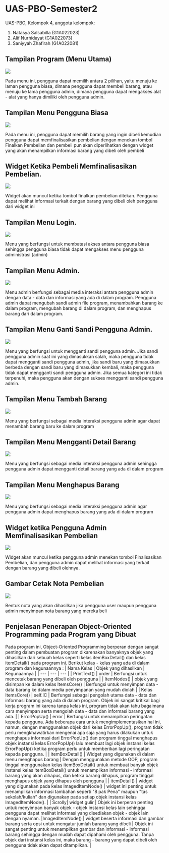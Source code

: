 # UAS-PBO-Semester2
UAS-PBO, Kelompok 4, anggota kelompok:
1. Natasya Salsabilla   (G1A022023)
2. Alif Nurhidayat      (G1A022073)
3. Saniyyah Zhafirah    (G1A022081)

## Tampilan Program (Menu Utama)
![](https://github.com/KillerKing93/UAS-PBO-Semester2/blob/main/Gambar%20Program/Menu%20Utama.png)

Pada menu ini, pengguna dapat memilih antara 2 pilihan, yaitu menuju ke laman pengguna biasa, dimana pengguna dapat membeli barang, atau menuju ke lama pengguna admin, dimana pengguna dapat mengakses alat - alat yang hanya dimiliki oleh pengguna admin.
## Tampilan Menu Pengguna Biasa
![](https://github.com/KillerKing93/UAS-PBO-Semester2/blob/main/Gambar%20Program/Menu%20Pengguna%20Biasa.png)

Pada menu ini, pengguna dapat memilih barang yang ingin dibeli kemudian pengguna dapat memfinalisasikan pembelian dengan menekan tombol Finalkan Pembelian dan pembeli pun akan diperlihatkan dengan widget yang akan menampilkan informasi barang yang dibeli oleh pembeli
## Widget Ketika Pembeli Memfinalisasikan Pembelian.
![](https://github.com/KillerKing93/UAS-PBO-Semester2/blob/main/Gambar%20Program/Menu%20Beli%20Pengguna%20Biasa.png)

Widget akan muncul ketika tombol finalkan pembelian ditekan. Pengguna dapat melihat informasi terkait dengan barang yang dibeli oleh pengguna dari widget ini
## Tampilan Menu Login.
![](https://github.com/KillerKing93/UAS-PBO-Semester2/blob/main/Gambar%20Program/Menu%20Login.png)

Menu yang berfungsi untuk membatasi akses antara pengguna biasa sehingga pengguna biasa tidak dapat mengakses menu pengguna administrasi (admin)
## Tampilan Menu Admin.
![](https://github.com/KillerKing93/UAS-PBO-Semester2/blob/main/Gambar%20Program/Menu%20Admin.png)

Menu admin berfungsi sebagai media interaksi antara pengguna admin dengan data - data dan informasi yang ada di dalam program. Pengguna admin dapat mengubah sandi admin file program, menambahkan barang ke dalam program, mengubah barang di dalam program, dan menghapus barang dari dalam program.
## Tampilan Menu Ganti Sandi Pengguna Admin.
![](https://github.com/KillerKing93/UAS-PBO-Semester2/blob/main/Gambar%20Program/Menu%20Ganti%20Kata%20Sandi%20Pengguna%20Admin.png)

Menu yang berfungsi untuk mengganti sandi pengguna admin. Jika sandi pengguna admin saat ini yang dimasukkan salah, maka pengguna tidak dapat mengganti sandi pengguna admin, jika sandi baru yang dimasukkan berbeda dengan sandi baru yang dimasukkan kembali, maka pengguna tidak dapat mengganti sandi pengguna admin. Jika semua kategori ini tidak terpenuhi, maka pengguna akan dengan sukses mengganti sandi pengguna admin.
## Tampilan Menu Tambah Barang
![](https://github.com/KillerKing93/UAS-PBO-Semester2/blob/main/Gambar%20Program/Menu%20Menambah%20Barang.png)

Menu yang berfungsi sebagai media interaksi pengguna admin agar dapat menambah barang baru ke dalam program
## Tampilan Menu Mengganti Detail Barang
![](https://github.com/KillerKing93/UAS-PBO-Semester2/blob/main/Gambar%20Program/Menu%20Mengganti%20Detail%20Barang.png)

Menu yang berfungsi sebagai media interaksi pengguna admin sehingga pengguna admin dapat mengganti detail barang yang ada di dalam program
## Tampilan Menu Menghapus Barang
![](https://github.com/KillerKing93/UAS-PBO-Semester2/blob/main/Gambar%20Program/Menu%20Untuk%20Menghapus%20Barang.png)

Menu yang berfungsi sebagai media interaksi pengguna admin agar pengguna admin dapat menghapus barang yang ada di dalam program
## Widget ketika Pengguna Admin Memfinalisasikan Pembelian
![](https://github.com/KillerKing93/UAS-PBO-Semester2/blob/main/Gambar%20Program/Menu%20Beli%20Pengguna%20Admin.png)

Widget akan muncul ketika pengguna admin menekan tombol Finalisasikan Pembelian, dan pengguna admin dapat melihat informasi yang terkait dengan barang yang dibeli olehnya.
## Gambar Cetak Nota Pembelian
![](https://github.com/KillerKing93/UAS-PBO-Semester2/blob/main/Gambar%20Program/Nota%20Pembelian.png)

Bentuk nota yang akan dihasilkan jika pengguna user maupun pengguna admin menyimpan nota barang yang mereka beli

## Penjelasan Penerapan Object-Oriented Programming pada Program yang Dibuat
Pada program ini, Object-Oriented Programming berperan dengan sangat penting dalam pembuatan program dikarenakan banyaknya objek yang dihasilkan dari sebuah kelas seperti kelas itemBoxDetail() dan kelas itemDetail() pada program ini. Berikut kelas - kelas yang ada di dalam program dan kegunaannya : 
| Nama Kelas | Objek yang dihasilkan | Kegunaannya |
| --- | --- | --- |
| PrintText() | order | Berfungsi untuk mencetak barang yang dibeli oleh pengguna |
| ItemNodes() | objek yang disimpan ke dalam kelas ItemsCore() | Berfungsi untuk menyimpan data - data barang ke dalam media penyimpanan yang mudah diolah |
| Kelas ItemsCore() | self.IC | Berfungsi sebagai pengolah utama data - data dan informasi barang yang ada di dalam program. Objek ini sangat kritikal bagi kerja program ini karena tanpa kelas ini, program tidak akan tahu bagaimana cara menyimpan serta mengolah data - data dan informasi barang yang ada. |
| ErrorPopUp() | error | Berfungsi untuk menampilkan peringatan kepada pengguna. Ada beberapa cara untuk mengimplementasikan hal ini, namun, dengan menggunakan objek dari kelas ErrorPopUp(), program tidak perlu mengkhawatirkan mengenai apa saja yang harus dilakukan untuk menghapus informasi dari ErrorPopUp() dan program tinggal menghapus objek instansi kelas ErrorPopUp() lalu membuat lagi objek instansi kelas ErrorPopUp() ketika program perlu untuk memberikan lagi peringatan kepada pengguna. |
| itemBoxDetail() | Widget yang digunakan di dalam menu menghapus barang | Dengan menggunakan metode OOP, program tinggal menggunakan kelas itemBoxDetail() untuk membuat banyak objek instansi kelas itemBoxDetail() untuk menampilkan informasi - informasi barang yang akan dihapus, dan ketika barang dihapus, program tinggal menghapus objek yang dihapus oleh pengguna |
| itemDetail() | widget yang digunakan pada kelas ImagedItemNode() | widget ini penting untuk menampilkan informasi tambahan seperti "8 pak Pena" maupun "tas sekolah/kuliah" dan digunakan pada setiap objek instansi kelas ImagedItemNode(). |
| Scrolly| widget gulir | Objek ini berperan penting untuk menyimpan banyak objek - objek instansi kelas lain sehingga pengguna dapat melihat informasi yang disediakan objek - objek lain dengan nyaman.
|ImagedItemNode() | widget beserta informasi dan gambar barang serta opsi untuk mengatur jumlah barang yang dibeli | Objek ini sangat penting untuk menampilkan gambar dan informasi - informasi barang sehingga dengan mudah dapat dipahami oleh pengguna. Tanpa objek dari instansi kelas ini, maka barang - barang yang dapat dibeli oleh pengguna tidak akan dapat ditampilkan. |

